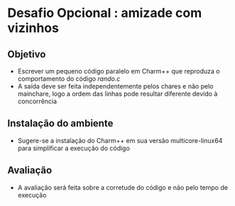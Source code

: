 # Desafio Opcional : amizade com vizinhos

## Objetivo

* Escrever um pequeno código paralelo em Charm++ que reproduza o comportamento do código _rando.c_
* A saída deve ser feita independentemente pelos chares e não pelo mainchare, logo a ordem das linhas pode resultar diferente devido à concorrência

## Instalação do ambiente

* Sugere-se a instalação do Charm++ em sua versão multicore-linux64 para simplificar a execução do código

## Avaliação

* A avaliação será feita sobre a corretude do código e não pelo tempo de execução
